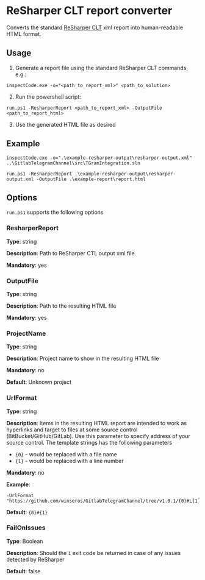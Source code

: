 # ReSharper CLT report converter

Converts the standard [ReSharper CLT](https://www.jetbrains.com/resharper/download/#section=resharper-clt) xml report into human-readable HTML format. 

## Usage
1) Generate a report file using the standard ReSharper CLT commands, e.g.:

```
inspectCode.exe -o="<path_to_report_xml>" <path_to_solution>
```

2) Run the powershell script:
```
run.ps1 -ResharperReport <path_to_report_xml> -OutputFile <path_to_report_html>
```

3) Use the generated HTML file as desired

## Example

```
inspectCode.exe -o=".\example-resharper-output\resharper-output.xml" ..\GitlabTelegramChannel\src\TGramIntegration.sln

run.ps1 -ResharperReport .\example-resharper-output\resharper-output.xml -OutputFile .\example-report\report.html
```

## Options
`run.ps1` supports the following options

### ResharperReport
**Type**: string

**Description**: Path to ReSharper CTL output xml file

**Mandatory**: yes

### OutputFile
**Type**: string

**Description**: Path to the resulting HTML file

**Mandatory**: yes

### ProjectName
**Type**: string

**Description**: Project name to show in the resulting HTML file

**Mandatory**: no

**Default**: Unknown project

### UrlFormat
**Type**: string

**Description**: Items in the resulting HTML report are intended to work as hyperlinks and target to files at some source control (BitBucket/GitHub/GitLab). Use this parameter to specify address of your source control. The template strings has the following parameters 
* `{0}` - would be replaced with a file name
* `{1}` - would be replaced with a line number

**Mandatory**: no

**Example**: 
```
-UrlFormat "https://github.com/winseros/GitlabTelegramChannel/tree/v1.0.1/{0}#L{1}"
```
**Default**: `{0}#{1}`

### FailOnIssues
**Type**: Boolean

**Description**: Should the `1` exit code be returned in case of any issues detected by ReSharper

**Default**: false